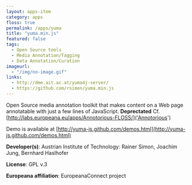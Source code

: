 ```yaml
---
layout: apps-item
category: apps
floss: true
permalink: /apps/yuma
title: "yuma.min.js"
featured: false
tags:
  - Open Source tools
  - Media Annotation/Tagging
  - Data Annotation/Curation
imageurl:
  - "/img/no-image.gif"
links:
  - http://dme.ait.ac.at/yuma4j-server/
  - https://github.com/rsimon/yuma.min.js
---
```

Open Source media annotation toolkit that makes content on a Web page annotatable with just a few lines of JavaScript. **Deprectated** Cf. [http://labs.europeana.eu/apps/Annotorious-FLOSS/]('Annotorious')

Demo is available at [http://yuma-js.github.com/demos.html](http://yuma-js.github.com/demos.html)

**Developer(s)**: Austrian Institute of Technology: Rainer Simon, Joachim Jung, Bernhard Haslhofer

**License**: GPL v.3

**Europeana affiliation**:  EuropeanaConnect project
